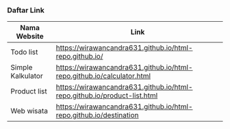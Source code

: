 ### Daftar Link

| Nama Website      | Link                                                                     |
| ----------------- | ------------------------------------------------------------------------ |
| Todo list         | https://wirawancandra631.github.io/html-repo.github.io/                  |
| Simple Kalkulator | https://wirawancandra631.github.io/html-repo.github.io/calculator.html   |
| Product list      | https://wirawancandra631.github.io/html-repo.github.io/product-list.html |
|Web wisata|https://wirawancandra631.github.io/html-repo.github.io/destination |
